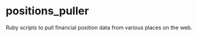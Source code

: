 positions_puller
================

Ruby scripts to pull financial position data from various places on the web.